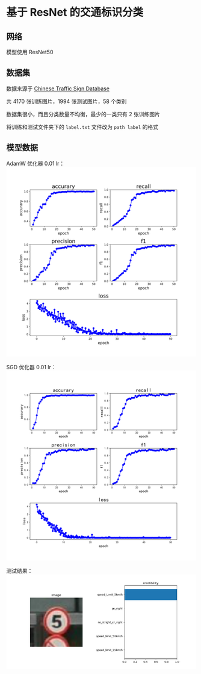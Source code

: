# 基于 ResNet 的交通标识分类
## 网络
模型使用 ResNet50

## 数据集
数据来源于 [Chinese Traffic Sign Database](http://www.nlpr.ia.ac.cn/pal/trafficdata/recognition.html)

共 4170 张训练图片，1994 张测试图片，58 个类别

数据集很小，而且分类数量不均衡，最少的一类只有 2 张训练图片

将训练和测试文件夹下的 `label.txt` 文件改为 `path label` 的格式



## 模型数据
AdamW 优化器 0.01 lr：
<img src="model&img/score-adamw-0.01lr-50epoch.svg" alt="Adamw 优化器" style="zoom:50%;" />

SGD 优化器 0.01 lr：
<img src="model&img/score-SGD-0.01lr-50epoch.svg" alt="SGD 优化器" style="zoom:50%;" />

测试结果：
<img src="model&img/result.png" alt="测试结果" style="zoom:67%;" />

